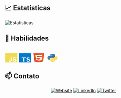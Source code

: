 
## 📈 Estatísticas
<img src="https://github-readme-stats.vercel.app/api?username=devmarqs&show_icons=true&theme=radical" alt="Estatísticas">

## 🚀 Habilidades

<div style="display: inline_block"><br>
  <img align="center" alt="Paloma-Js" height="30" width="40" src="https://raw.githubusercontent.com/devicons/devicon/master/icons/javascript/javascript-plain.svg">
  <img align="center" alt="Paloma-Ts" height="30" width="40" src="https://raw.githubusercontent.com/devicons/devicon/master/icons/typescript/typescript-plain.svg">
  <img align="center" alt="Paloma-HTML" height="30" width="40" src="https://raw.githubusercontent.com/devicons/devicon/master/icons/html5/html5-original.svg">
  <img align="center" alt="Paloma-Python" height="30" width="40" src="https://raw.githubusercontent.com/devicons/devicon/master/icons/python/python-original.svg">
</div>

## 📫 Contato

<p align="center">
  <a href="https://seusite.com"><img src="https://github.com/seu-usuario/seu-usuario/raw/main/assets/website.png" alt="Website" width="30" height="30"></a>
  <a href="https://www.linkedin.com/in/seu-usuario"><img src="https://github.com/seu-usuario/seu-usuario/raw/main/assets/linkedin.png" alt="LinkedIn" width="30" height="30"></a>
  <a href="https://twitter.com/seu-usuario"><img src="https://github.com/seu-usuario/seu-usuario/raw/main/assets/twitter.png" alt="Twitter" width="30" height="30"></a>
</p>
